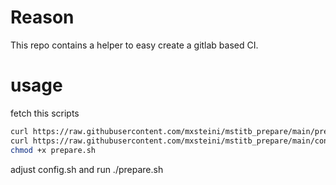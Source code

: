 # Reason
This repo contains a helper to easy create a gitlab based CI.

# usage

fetch this scripts

```bash
curl https://raw.githubusercontent.com/mxsteini/mstitb_prepare/main/prepare.sh --output prepare.sh
curl https://raw.githubusercontent.com/mxsteini/mstitb_prepare/main/config.sh.dist --output config.sh
chmod +x prepare.sh
```

adjust config.sh and run ./prepare.sh